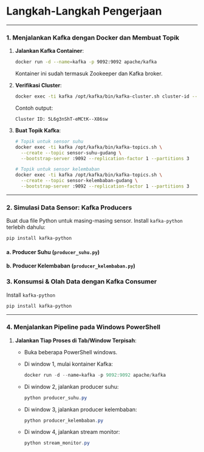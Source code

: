 # Langkah-Langkah Pengerjaan

---

### 1. Menjalankan Kafka dengan Docker dan Membuat Topik

1. **Jalankan Kafka Container**:

   ```bash
   docker run -d --name=kafka -p 9092:9092 apache/kafka
   ```

   Kontainer ini sudah termasuk Zookeeper dan Kafka broker.

2. **Verifikasi Cluster**:

   ```bash
   docker exec -ti kafka /opt/kafka/bin/kafka-cluster.sh cluster-id --bootstrap-server :9092
   ```

   Contoh output:

   ```
   Cluster ID: 5L6g3nShT-eMCtK--X86sw
   ```

3. **Buat Topik Kafka**:

   ```bash
   # Topik untuk sensor suhu
   docker exec -ti kafka /opt/kafka/bin/kafka-topics.sh \
     --create --topic sensor-suhu-gudang \
     --bootstrap-server :9092 --replication-factor 1 --partitions 3

   # Topik untuk sensor kelembaban
   docker exec -ti kafka /opt/kafka/bin/kafka-topics.sh \
     --create --topic sensor-kelembaban-gudang \
     --bootstrap-server :9092 --replication-factor 1 --partitions 3
   ```

---

### 2. Simulasi Data Sensor: Kafka Producers

Buat dua file Python untuk masing-masing sensor. Install `kafka-python` terlebih dahulu:

```bash
pip install kafka-python
```

#### a. Producer Suhu (`producer_suhu.py`)

#### b. Producer Kelembaban (`producer_kelembaban.py`)


### 3. Konsumsi & Olah Data dengan Kafka Consumer

Install `kafka-python`
```bash
pip install kafka-python
```
---

### 4. Menjalankan Pipeline pada Windows PowerShell

1. **Jalankan Tiap Proses di Tab/Window Terpisah**:

   * Buka beberapa PowerShell windows.
   * Di window 1, mulai kontainer Kafka:

     ```powershell
     docker run -d --name=kafka -p 9092:9092 apache/kafka
     ```
   * Di window 2, jalankan producer suhu:

     ```powershell
     python producer_suhu.py
     ```
   * Di window 3, jalankan producer kelembaban:

     ```powershell
     python producer_kelembaban.py
     ```
   * Di window 4, jalankan stream monitor:

     ```powershell
     python stream_monitor.py
     ```